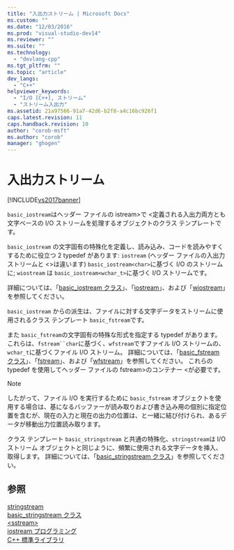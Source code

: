 ```yaml
---
title: "入出力ストリーム | Microsoft Docs"
ms.custom: ""
ms.date: "12/03/2016"
ms.prod: "visual-studio-dev14"
ms.reviewer: ""
ms.suite: ""
ms.technology: 
  - "devlang-cpp"
ms.tgt_pltfrm: ""
ms.topic: "article"
dev_langs: 
  - "C++"
helpviewer_keywords: 
  - "I/O [C++], ストリーム"
  - "ストリーム入出力"
ms.assetid: 21a97566-91a7-42d6-b2f8-a4c16bc926f1
caps.latest.revision: 11
caps.handback.revision: 10
author: "corob-msft"
ms.author: "corob"
manager: "ghogen"
---
```

# 入出力ストリーム
[!INCLUDE[vs2017banner](../assembler/inline/includes/vs2017banner.md)]

`basic_iostream`はヘッダー ファイルの istream\>で \<定義される入出力両方とも文字ベースの I\/O ストリームを処理するオブジェクトのクラス テンプレートです。  
  
 `basic_iostream` の文字固有の特殊化を定義し、読み込み、コードを読みやすくするために役立つ 2 typedef があります: `iostream` \(ヘッダー ファイルの入出力ストリームと \<\>は違います\) `basic_iostream<char>`に基づく I\/O のストリームに; `wiostream` は `basic_iostream<wchar_t>`に基づく I\/O ストリームです。  
  
 詳細については、「[basic\_iostream クラス](../standard-library/basic-iostream-class.md)」、「[iostream](../Topic/iostream.md)」、および「[wiostream](../Topic/wiostream.md)」を参照してください。  
  
 `basic_iostream` からの派生は、ファイルに対する文字データをストリームに使用されるクラス テンプレート `basic_fstream`です。  
  
 また `basic_fstream`の文字固有の特殊な形式を指定する typedef があります。  これらは、`fstream``char`に基づく、`wfstream`ですファイル I\/O ストリームの、`wchar_t`に基づくファイル I\/O ストリーム。  詳細については、「[basic\_fstream クラス](../standard-library/basic-fstream-class.md)」、「[fstream](../Topic/fstream.md)」、および「[wfstream](../Topic/wfstream.md)」を参照してください。  これらの typedef を使用してヘッダー ファイルの fstream\>のコンテナー \<が必要です。  
  
> [!NOTE]
>  したがって、ファイル I\/O を実行するために `basic_fstream` オブジェクトを使用する場合は、基になるバッファーが読み取りおよび書き込み用の個別に指定位置を含むが、現在の入力と現在の出力の位置は、と一緒に結び付けられ、あるデータが移動出力位置読み取ります。  
  
 クラス テンプレート `basic_stringstream` と共通の特殊化、`stringstream`は I\/O ストリーム オブジェクトと同じように、頻繁に使用される文字データを挿入、取得します。  詳細については、「[basic\_stringstream クラス](../standard-library/basic-stringstream-class.md)」を参照してください。  
  
## 参照  
 [stringstream](../Topic/stringstream.md)   
 [basic\_stringstream クラス](../standard-library/basic-stringstream-class.md)   
 [\<sstream\>](../standard-library/sstream.md)   
 [iostream プログラミング](../Topic/iostream%20Programming.md)   
 [C\+\+ 標準ライブラリ](../standard-library/cpp-standard-library-reference.md)